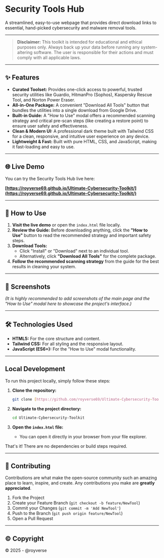 # Security Tools Hub

A streamlined, easy-to-use webpage that provides direct download links to essential, hand-picked cybersecurity and malware removal tools.

---

> **Disclaimer:** This toolkit is intended for educational and ethical purposes only. Always back up your data before running any system-altering software. The user is responsible for their actions and must comply with all applicable laws.

---

## ✨ Features

* **Curated Toolset:** Provides one-click access to powerful, trusted security utilities like Guardio, HitmanPro (Sophos), Kaspersky Rescue Tool, and Norton Power Eraser.
* **All-in-One Package:** A convenient "Download All Tools" button that bundles the utilities into a single download from Google Drive.
* **Built-in Guide:** A "How to Use" modal offers a recommended scanning strategy and critical pre-scan steps (like creating a restore point) to ensure user safety and effectiveness.
* **Clean & Modern UI:** A professional dark theme built with Tailwind CSS for a clean, responsive, and intuitive user experience on any device.
* **Lightweight & Fast:** Built with pure HTML, CSS, and JavaScript, making it fast-loading and easy to use.

---

## 🌐 Live Demo

You can try the Security Tools Hub live here:

**[https://royverse69.github.io/Ultimate-Cybersecurity-Toolkit/](https://royverse69.github.io/Ultimate-Cybersecurity-Toolkit/)**

---

## 🚀 How to Use

1.  **Visit the live demo** or open the `index.html` file locally.
2.  **Review the Guide:** Before downloading anything, click the **"How to Use"** button to read the recommended strategy and important safety steps.
3.  **Download Tools:**
    * Click "Install" or "Download" next to an individual tool.
    * Alternatively, click **"Download All Tools"** for the complete package.
4.  **Follow the recommended scanning strategy** from the guide for the best results in cleaning your system.

---

## 📸 Screenshots

*(It is highly recommended to add screenshots of the main page and the "How to Use" modal here to showcase the project's interface.)*

---

## 🛠️ Technologies Used

* **HTML5:** For the core structure and content.
* **Tailwind CSS:** For all styling and the responsive layout.
* **JavaScript (ES6+):** For the "How to Use" modal functionality.

---

## Local Development

To run this project locally, simply follow these steps:

1.  **Clone the repository:**
    ```bash
    git clone [https://github.com/royverse69/Ultimate-Cybersecurity-Toolkit.git](https://github.com/royverse69/Ultimate-Cybersecurity-Toolkit.git)
    ```

2.  **Navigate to the project directory:**
    ```bash
    cd Ultimate-Cybersecurity-Toolkit
    ```

3.  **Open the `index.html` file:**
    * You can open it directly in your browser from your file explorer.

That's it! There are no dependencies or build steps required.

---

## 🤝 Contributing

Contributions are what make the open-source community such an amazing place to learn, inspire, and create. Any contributions you make are **greatly appreciated**.

1.  Fork the Project
2.  Create your Feature Branch (`git checkout -b feature/NewTool`)
3.  Commit your Changes (`git commit -m 'Add NewTool'`)
4.  Push to the Branch (`git push origin feature/NewTool`)
5.  Open a Pull Request

---

## © Copyright

&copy; 2025 - @royverse
